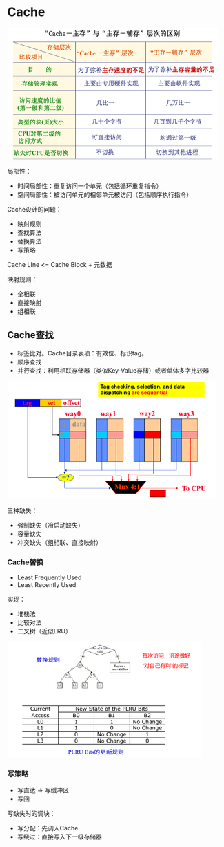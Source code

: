 # Cache

![](_v_images/20200305113632906_1301722993.png)

局部性：
- 时间局部性：重复访问一个单元（包括循环重复指令）
- 空间局部性：被访问单元的相邻单元被访问（包括顺序执行指令）

Cache设计的问题：
- 映射规则
- 查找算法
- 替换算法
- 写策略

Cache LIne <= Cache Block + 元数据

映射规则：
- 全相联
- 直接映射
- 组相联

## Cache查找

- 标签比对。Cache目录表项：有效位、标识tag。
- 顺序查找
- 并行查找：利用相联存储器（类似Key-Value存储）或者单体多字比较器

![](_v_images/20200312102654038_420476156.png)

三种缺失：
- 强制缺失（冷启动缺失）
- 容量缺失
- 冲突缺失（组相联、直接映射）

### Cache替换

- Least Frequently Used
- Least Recently Used

实现：
- 堆栈法
- 比较对法
- 二叉树（近似LRU）

![](_v_images/20200312112228579_936578479.png)

### 写策略

- 写直达 => 写缓冲区
- 写回

写缺失时的调块：
- 写分配：先调入Cache
- 写绕过：直接写入下一级存储器